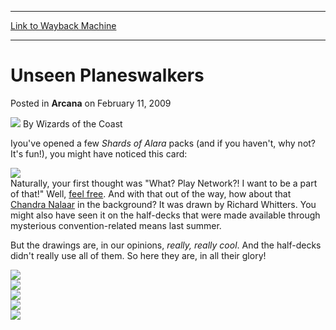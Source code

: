 
---
[Link to Wayback Machine](https://web.archive.org/web/20220706134743/https://magic.wizards.com/en/articles/archive/arcana/unseen-planeswalkers-2009-02-11)

[_metadata_:author]:- "Wizards of the Coast"
[_metadata_:description]:- "Iyou've opened a few Shards of Alara packs (and if you haven't, why not? It's fun!), you might have noticed this card:Naturally, your first thought was `What? Play Network?! I want to be a part of that!` Well, feel free. And with that out of the way, how about that Chandra Nalaar in the background? It was drawn by Richard Whitters. You might also have seen it on the half-decks"
[_metadata_:generator]:- "Drupal 7 (http://drupal.org)"
[_metadata_:node]:- "648986"
[_metadata_:publish_date]:- "2009-02-11"
[_metadata_:source]:- "div-main-content"
[_metadata_:title]:- "Unseen Planeswalkers"
[_metadata_:wayback_capture_timestamp]:- "2022-07-06 13:47:43"
[_metadata_:wayback_raw_url]:- "https://web.archive.org/web/20220706134743id_/https://magic.wizards.com/en/articles/archive/arcana/unseen-planeswalkers-2009-02-11"
[_metadata_:wayback_url]:- "https://magic.wizards.com/en/articles/archive/arcana/unseen-planeswalkers-2009-02-11"
---


Unseen Planeswalkers
====================



 Posted in **Arcana**
 on February 11, 2009 






![](https://media.magic.wizards.com/styles/auth_small/public/images/person/wizards_author.jpg)
By Wizards of the Coast











Iyou've opened a few *Shards of Alara* packs (and if you haven't, why not? It's fun!), you might have noticed this card:

![](https://media.magic.wizards.com/image_legacy_migration/mtg/images/daily/arcana/123_WPNcard.jpg)  
Naturally, your first thought was "What? Play Network?! I want to be a part of that!" Well, [feel free](http://www.wizards.com/default.asp?x=dci/wpn/main). And with that out of the way, how about that [Chandra Nalaar](https://gatherer.wizards.com/Pages/Card/Details.aspx?name=Chandra+Nalaar) in the background? It was drawn by Richard Whitters. You might also have seen it on the half-decks that were made available through mysterious convention-related means last summer.

But the drawings are, in our opinions, *really, really cool*. And the half-decks didn't really use all of them. So here they are, in all their glory!

![](https://media.magic.wizards.com/image_legacy_migration/mtg/images/daily/arcana/123_garruk.jpg)  
![](https://media.magic.wizards.com/image_legacy_migration/mtg/images/daily/arcana/123_ajani.jpg)  
![](https://media.magic.wizards.com/image_legacy_migration/mtg/images/daily/arcana/123_chandra.jpg)  
![](https://media.magic.wizards.com/image_legacy_migration/mtg/images/daily/arcana/123_jace.jpg)  
![](https://media.magic.wizards.com/image_legacy_migration/mtg/images/daily/arcana/123_liliana.jpg)  






